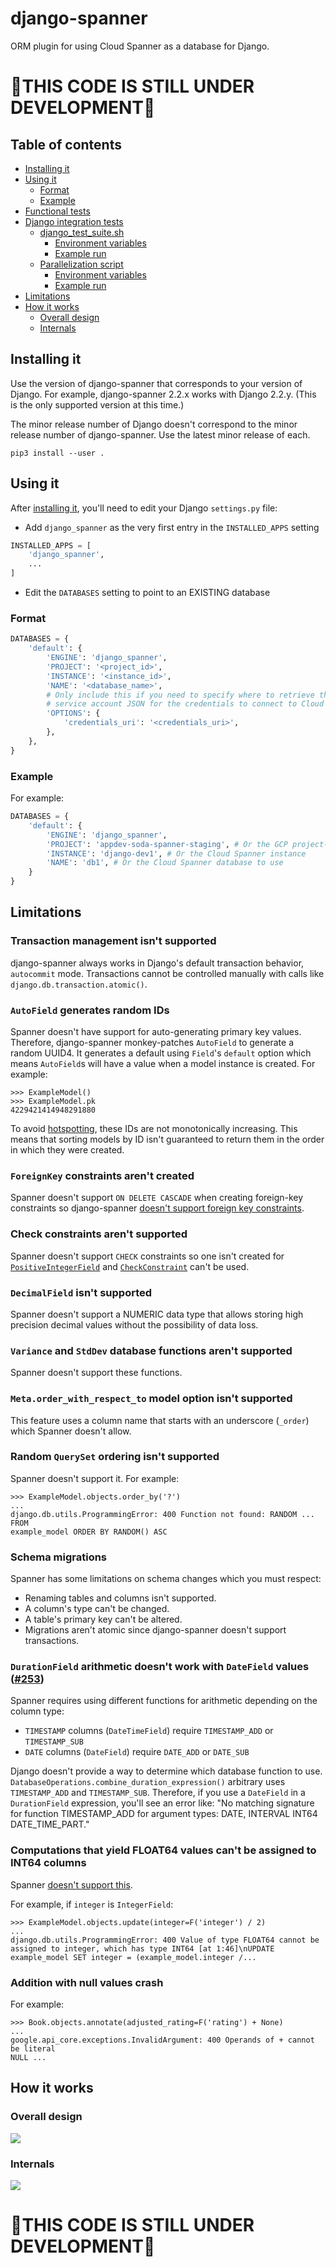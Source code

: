 # django-spanner
ORM plugin for using Cloud Spanner as a database for Django.

# 🚨THIS CODE IS STILL UNDER DEVELOPMENT🚨

## Table of contents
- [Installing it](#installing-it)
- [Using it](#using-it)
    - [Format](#format)
    - [Example](#example)
- [Functional tests](#functional-tests)
- [Django integration tests](#django-integration-tests)
    - [django_test_suite.sh](#django_test_suitesh)
        - [Environment variables](#environment-variables)
        - [Example run](#example-run)
    - [Parallelization script](#parallelization-script)
        - [Environment variables](#environment-variables)
        - [Example run](#example-run)
- [Limitations](#limitations)
- [How it works](#how-it-works)
    - [Overall design](#overall-design)
    - [Internals](#internals)


## Installing it

Use the version of django-spanner that corresponds to your version of Django.
For example, django-spanner 2.2.x works with Django 2.2.y. (This is the only
supported version at this time.)

The minor release number of Django doesn't correspond to the minor release
number of django-spanner. Use the latest minor release of each.

```shell
pip3 install --user .
```

## Using it
After [installing it](#installing-it), you'll need to edit your Django `settings.py` file:

* Add `django_spanner` as the very first entry in the `INSTALLED_APPS` setting
```python
INSTALLED_APPS = [
    'django_spanner',
    ...
]
```

* Edit the `DATABASES` setting to point to an EXISTING database

### Format

```python
DATABASES = {
    'default': {
        'ENGINE': 'django_spanner',
        'PROJECT': '<project_id>',
        'INSTANCE': '<instance_id>',
        'NAME': '<database_name>',
        # Only include this if you need to specify where to retrieve the
        # service account JSON for the credentials to connect to Cloud Spanner.
        'OPTIONS': {
            'credentials_uri': '<credentials_uri>',
        },
    },
}
```

### Example
For example:

```python
DATABASES = {
    'default': {
        'ENGINE': 'django_spanner',
        'PROJECT': 'appdev-soda-spanner-staging', # Or the GCP project-id
        'INSTANCE': 'django-dev1', # Or the Cloud Spanner instance
        'NAME': 'db1', # Or the Cloud Spanner database to use
    }
}
```

## Limitations

### Transaction management isn't supported

django-spanner always works in Django's default transaction behavior,
`autocommit` mode. Transactions cannot be controlled manually with
calls like `django.db.transaction.atomic()`.

### `AutoField` generates random IDs

Spanner doesn't have support for auto-generating primary key values. Therefore,
django-spanner monkey-patches `AutoField` to generate a random UUID4. It
generates a default using `Field`'s `default` option which means `AutoField`s
will have a value when a model instance is created. For example:

```
>>> ExampleModel()
>>> ExampleModel.pk
4229421414948291880
```

To avoid [hotspotting](https://cloud.google.com/spanner/docs/schema-design#uuid_primary_key),
these IDs are not monotonically increasing. This means that sorting models by
ID isn't guaranteed to return them in the order in which they were created.

### `ForeignKey` constraints aren't created

Spanner doesn't support `ON DELETE CASCADE` when creating foreign-key constraints so
django-spanner [doesn't support foreign key constraints](https://github.com/googleapis/python-spanner-django/issues/313).

### Check constraints aren't supported

Spanner doesn't support `CHECK` constraints so one isn't created for
[`PositiveIntegerField`](https://docs.djangoproject.com/en/stable/ref/models/fields/#positiveintegerfield)
and [`CheckConstraint`](https://docs.djangoproject.com/en/stable/ref/models/constraints/#checkconstraint)
can't be used.

### `DecimalField` isn't supported

Spanner doesn't support a NUMERIC data type that allows storing high precision
decimal values without the possibility of data loss.

### `Variance` and `StdDev` database functions aren't supported

Spanner doesn't support these functions.

### `Meta.order_with_respect_to` model option isn't supported

This feature uses a column name that starts with an underscore (`_order`) which
Spanner doesn't allow.

### Random `QuerySet` ordering isn't supported

Spanner doesn't support it. For example:

```
>>> ExampleModel.objects.order_by('?')
...
django.db.utils.ProgrammingError: 400 Function not found: RANDOM ... FROM
example_model ORDER BY RANDOM() ASC
```

### Schema migrations

Spanner has some limitations on schema changes which you must respect:

* Renaming tables and columns isn't supported.
* A column's type can't be changed.
* A table's primary key can't be altered.
* Migrations aren't atomic since django-spanner doesn't support transactions.

### `DurationField` arithmetic doesn't work with `DateField` values ([#253](https://github.com/googleapis/python-spanner-django/issues/253))

Spanner requires using different functions for arithmetic depending on the
column type:

* `TIMESTAMP` columns (`DateTimeField`) require `TIMESTAMP_ADD` or
  `TIMESTAMP_SUB`
* `DATE` columns (`DateField`) require `DATE_ADD` or `DATE_SUB`

Django doesn't provide a way to determine which database function to use.
`DatabaseOperations.combine_duration_expression()` arbitrary uses
`TIMESTAMP_ADD` and `TIMESTAMP_SUB`. Therefore, if you use a `DateField` in a
`DurationField` expression, you'll see an error like: "No matching signature
for function TIMESTAMP_ADD for argument types: DATE, INTERVAL INT64
DATE_TIME_PART."

### Computations that yield FLOAT64 values can't be assigned to INT64 columns

Spanner [doesn't support this](https://github.com/googleapis/python-spanner-django/issues/331).

For example, if `integer` is `IntegerField`:

```
>>> ExampleModel.objects.update(integer=F('integer') / 2)
...
django.db.utils.ProgrammingError: 400 Value of type FLOAT64 cannot be
assigned to integer, which has type INT64 [at 1:46]\nUPDATE
example_model SET integer = (example_model.integer /...
```

### Addition with null values crash

For example:

```
>>> Book.objects.annotate(adjusted_rating=F('rating') + None)
...
google.api_core.exceptions.InvalidArgument: 400 Operands of + cannot be literal
NULL ...
```

## How it works

### Overall design
![](./assets/overview.png)

### Internals
![](./assets/internals.png)

# 🚨THIS CODE IS STILL UNDER DEVELOPMENT🚨
